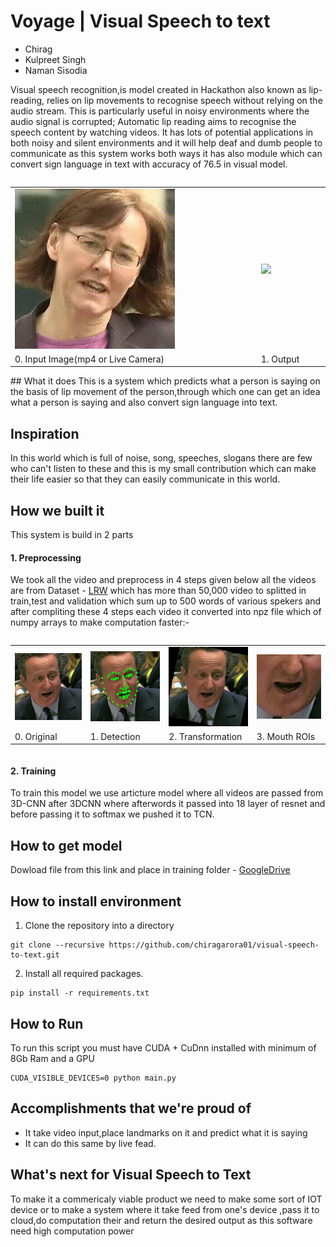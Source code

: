 # Voyage | Visual Speech to text



- Chirag
- Kulpreet Singh
- Naman Sisodia


Visual speech recognition,is model created in  Hackathon also known as lip-reading, relies on lip movements to recognise speech without relying on the audio stream. This is particularly useful in noisy environments where the audio signal is corrupted; Automatic lip reading aims to recognise the speech content by watching videos. It has lots of potential applications in both noisy and silent environments and it will help deaf and dumb people to communicate as this system works both ways it has also module which can convert sign language in text with accuracy of 76.5 in visual model.

<table style="display: inline-table;">  
<tr>
<td><img src="https://github.com/chiragarora01/Visual-Speech-To-Text-Team_Voyage/blob/main/screenshot/media1.gif"></td>
<td><img src="https://github.com/chiragarora01/Visual-Speech-To-Text-Team_Voyage/blob/main/screenshot/media3.gif" width="432"></td>
<tr>
<td>0. Input Image(mp4 or Live Camera)</td> 
<td>1. Output</td>
</table>
## What it does
This is a system which predicts what a person is saying on the basis of lip movement of the person,through which one can get an idea what a person is saying and also convert sign language into text.


## Inspiration
In this world which is full of noise, song, speeches, slogans there are few who can't listen to these and this is my small contribution which can make their life easier so that they can easily communicate in this world.

## How we built it
This system is build in 2 parts 
#### 1. Preprocessing 
    
We took all the video and preprocess in 4 steps given below all the videos are from Dataset - [LRW](https://www.robots.ox.ac.uk/~vgg/data/lip_reading/lrw1.html) which has more than 50,000 video to splitted in train,test and validation which sum up to 500 words of various spekers and after compliting these 4 steps each video it converted into npz file which of numpy arrays to make computation faster:-
<table style="display: inline-table;">  
<tr><td><img src="https://github.com/chiragarora01/Visual-Speech-To-Text-Team_Voyage/blob/main/screenshot/original.gif", width="144"></td><td><img src="https://github.com/chiragarora01/Visual-Speech-To-Text-Team_Voyage/blob/main/screenshot/detected.gif" width="144"></td><td><img src="https://github.com/chiragarora01/Visual-Speech-To-Text-Team_Voyage/blob/main/screenshot/transformed.gif" width="144"></td><td><img src="https://github.com/chiragarora01/Visual-Speech-To-Text-Team_Voyage/blob/main/screenshot/cropped.gif" width="144"></td></tr>
<tr><td>0. Original</td> <td>1. Detection</td> <td>2. Transformation</td> <td>3. Mouth ROIs</td> </tr>
</table>

#### 2. Training  
To train this model we use  articture model where all videos are passed from 3D-CNN after 3DCNN where afterwords it passed into 18 layer of resnet and before passing it to softmax we pushed it to TCN.




## How to get model

Dowload file from this link and place in training folder - [GoogleDrive](https://drive.google.com/file/d/1wOzKkWchtv-vkjSzYP3MV6_FnldyYCRF/view?usp=sharing)


## How to install environment

1. Clone the repository into a directory

```Shell
git clone --recursive https://github.com/chiragarora01/visual-speech-to-text.git
```

2. Install all required packages.

```Shell
pip install -r requirements.txt
```

## How to Run

To run this script you must have CUDA + CuDnn installed with minimum of 8Gb Ram and a GPU 
```Shell
CUDA_VISIBLE_DEVICES=0 python main.py
```

## Accomplishments that we're proud of
- It take video input,place landmarks on it and predict what it is saying
- It can do this same by live fead.

## What's next for Visual Speech to Text 

To make it a commericaly viable product we need to make some sort of IOT device or to make a system where it take feed from one's device ,pass it to cloud,do computation their and return the desired output as this software need high computation power 
